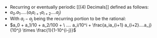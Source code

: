 - Recurring or eventually periodic [[(4) Decimals]] defined as follows:
- $a_0.a_1.....(a_ia_{i+1} a_{i+2}....a_j)$ 
- With $a_i - a_j$ being the recurring portion to be the rational: 
- $a_0 + a_1/10 + a_2/100 + \ .... a_i/10^i + \frac{a_ia_{i+1} a_{i+2}....a_j}{10^j} \times \frac{1}{1-10^{i-j}}$ 

